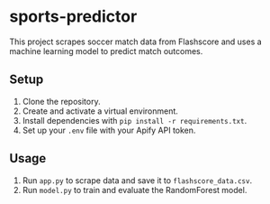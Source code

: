 # sports-predictor

This project scrapes soccer match data from Flashscore and uses a machine learning model to predict match outcomes.

## Setup

1. Clone the repository.
2. Create and activate a virtual environment.
3. Install dependencies with `pip install -r requirements.txt`.
4. Set up your `.env` file with your Apify API token.

## Usage

1. Run `app.py` to scrape data and save it to `flashscore_data.csv`.
2. Run `model.py` to train and evaluate the RandomForest model.
